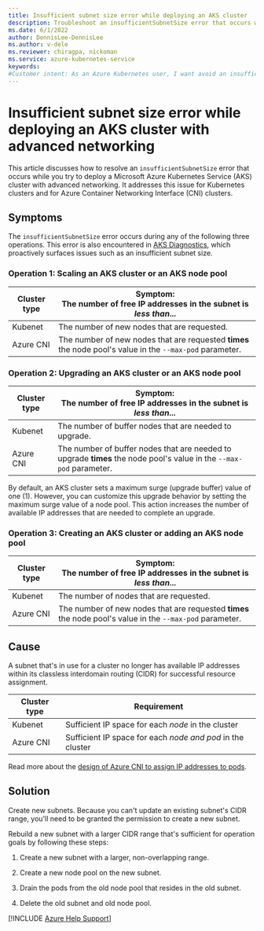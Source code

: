 ```yaml
---
title: Insufficient subnet size error while deploying an AKS cluster
description: Troubleshoot an insufficientSubnetSize error that occurs while you deploy an Azure Kubernetes Service (AKS) cluster with advanced networking.
ms.date: 6/1/2022
author: DennisLee-DennisLee
ms.author: v-dele
ms.reviewer: chiragpa, nickoman
ms.service: azure-kubernetes-service
keywords:
#Customer intent: As an Azure Kubernetes user, I want avoid an insufficient subnet size error so that I can deploy an Azure Kubernetes Service (AKS) cluster with advanced networking.
---
```

# Insufficient subnet size error while deploying an AKS cluster with advanced networking

This article discusses how to resolve an `insufficientSubnetSize` error that occurs while you try to deploy a Microsoft Azure Kubernetes Service (AKS) cluster with advanced networking. It addresses this issue for Kubernetes clusters and for Azure Container Networking Interface (CNI) clusters.

## Symptoms

The `insufficientSubnetSize` error occurs during any of the following three operations. This error is also encountered in [AKS Diagnostics](/azure/aks/concepts-diagnostics), which proactively surfaces issues such as an insufficient subnet size.

### Operation 1: Scaling an AKS cluster or an AKS node pool

| Cluster type | Symptom: <br/>The number of free IP addresses in the subnet is *less than*...                            |
|--------------|----------------------------------------------------------------------------------------------------------|
| Kubenet      | The number of new nodes that are requested.                                                              |
| Azure CNI    | The number of new nodes that are requested **times** the node pool's value in the `--max-pod` parameter. |

### Operation 2: Upgrading an AKS cluster or an AKS node pool

| Cluster type | Symptom: <br/>The number of free IP addresses in the subnet is *less than*...                                       |
|--------------|---------------------------------------------------------------------------------------------------------------------|
| Kubenet      | The number of buffer nodes that are needed to upgrade.                                                              |
| Azure CNI    | The number of buffer nodes that are needed to upgrade **times** the node pool's value in the `--max-pod` parameter. |

By default, an AKS cluster sets a maximum surge (upgrade buffer) value of one (1). However, you can customize this upgrade behavior by setting the maximum surge value of a node pool. This action increases the number of available IP addresses that are needed to complete an upgrade.

### Operation 3: Creating an AKS cluster or adding an AKS node pool

| Cluster type | Symptom: <br/>The number of free IP addresses in the subnet is *less than*...                            |
|--------------|----------------------------------------------------------------------------------------------------------|
| Kubenet      | The number of nodes that are requested.                                                                  |
| Azure CNI    | The number of new nodes that are requested **times** the node pool's value in the `--max-pod` parameter. |

## Cause

A subnet that's in use for a cluster no longer has available IP addresses within its classless interdomain routing (CIDR) for successful resource assignment. 

| Cluster type | Requirement                                                |
|--------------|------------------------------------------------------------|
| Kubenet      | Sufficient IP space for each *node* in the cluster         |
| Azure CNI    | Sufficient IP space for each *node and pod* in the cluster |

Read more about the [design of Azure CNI to assign IP addresses to pods](/azure/aks/configure-azure-cni#plan-ip-addressing-for-your-cluster).

## Solution

Create new subnets. Because you can't update an existing subnet's CIDR range, you'll need to be granted the permission to create a new subnet.

Rebuild a new subnet with a larger CIDR range that's sufficient for operation goals by following these steps:

1. Create a new subnet with a larger, non-overlapping range.

1. Create a new node pool on the new subnet.

1. Drain the pods from the old node pool that resides in the old subnet.

1. Delete the old subnet and old node pool.

[!INCLUDE [Azure Help Support](../../includes/azure-help-support.md)]
